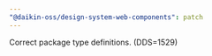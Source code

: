 ```yaml
---
"@daikin-oss/design-system-web-components": patch
---
```


Correct package type definitions. (DDS=1529)
